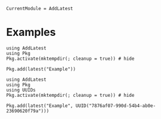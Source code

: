 ```@meta
CurrentModule = AddLatest
```

# Examples

```@example
using AddLatest
using Pkg
Pkg.activate(mktempdir(; cleanup = true)) # hide

Pkg.add(latest("Example"))
```

```@example
using AddLatest
using Pkg
using UUIDs
Pkg.activate(mktempdir(; cleanup = true)) # hide

Pkg.add(latest("Example", UUID("7876af07-990d-54b4-ab0e-23690620f79a")))
```
